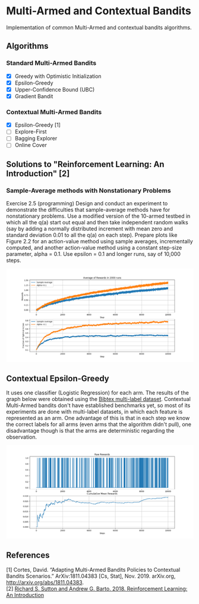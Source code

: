 # Multi-Armed and Contextual Bandits

Implementation of common Multi-Armed and contextual bandits algorithms.

## Algorithms

### Standard Multi-Armed Bandits

- [x] Greedy with Optimistic Initialization
- [x] Epsilon-Greedy
- [x] Upper-Confidence Bound (UBC)
- [x] Gradient Bandit

### Contextual Multi-Armed Bandits

- [x] Epsilon-Greedy [1]
- [ ] Explore-First
- [ ] Bagging Explorer
- [ ] Online Cover

## Solutions to "Reinforcement Learning: An Introduction" [2]

### Sample-Average methods with Nonstationary Problems

Exercise 2.5 (programming) Design and conduct an experiment to demonstrate the
difficulties that sample-average methods have for nonstationary problems. Use a modified
version of the 10-armed testbed in which all the q(a) start out equal and then take
independent random walks (say by adding a normally distributed increment with mean
zero and standard deviation 0.01 to all the q(a) on each step). Prepare plots like
Figure 2.2 for an action-value method using sample averages, incrementally computed,
and another action-value method using a constant step-size parameter, alpha = 0.1. Use
epsilon = 0.1 and longer runs, say of 10,000 steps.

![graph](images/exercise-2-5.png)

## Contextual Epsilon-Greedy

It uses one classifier (Logistic Regression) for each arm. The results of the
graph below were obtained using the [Bibtex multi-label dataset](http://manikvarma.org/downloads/XC/XMLRepository.html). Contextual Multi-Armed bandits don't have established
benchmarks yet, so most of its experiments are done with multi-label datasets, 
in which each feature is represented as an arm. One advantage of this is
that in each step we know the correct labels for all arms (even arms that the
algorithm didn't pull), one disadvantage though is that the arms are 
deterministic regarding the observation.

![contextual-epsilon-greedy](images/contextual_epsilon_greedy.png)

## References

[1] Cortes, David. “Adapting Multi-Armed Bandits Policies to Contextual Bandits Scenarios.”
ArXiv:1811.04383 [Cs, Stat], Nov. 2019. arXiv.org, <http://arxiv.org/abs/1811.04383>.  
[2] [Richard S. Sutton and Andrew G. Barto. 2018. Reinforcement Learning: An Introduction](http://incompleteideas.net/book/the-book.html)


